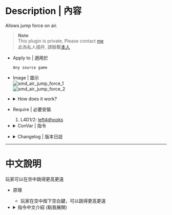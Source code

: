 # Description | 內容
Allows jump force on air.

> __Note__ <br/>
This plugin is private, Please contact [me](/#私人插件列表-private-plugins-list)<br/>
此為私人插件, 請聯繫[本人](/#私人插件列表-private-plugins-list)

* Apply to | 適用於
	```
	Any source game
	```

* Image | 圖示
	<br/>![smd_air_jump_force_1](image/smd_air_jump_force_1.gif)
	<br/>![smd_air_jump_force_2](image/smd_air_jump_force_2.gif)

* <details><summary>How does it work?</summary>

	* Player can jump more further and higher on air
	* Can set jump boost and forcem see cvars below
</details>

* Require | 必要安裝
	1. L4D1/2: [left4dhooks](https://forums.alliedmods.net/showthread.php?t=321696)

* <details><summary>ConVar | 指令</summary>

	* cfg/sourcemod/smd_set_player_name_cmd.cfg
		```php
		// 0=Plugin off, 1=Plugin on.
		smd_air_jump_force_enable "1"

		// Air Rejump velocity force multiply
		smd_air_jump_force_multi "5.0"

		// Air Rejump vertical boost
		smd_air_jump_force_boost "450.0"

		// If 1, player needs to press jump key first before second jump on air.
		smd_air_jump_force_first "1"

		// The maximum number of re-jumps allowed while already jumping. (-1=No limit)
		smd_air_jump_force_max "-1"

		// Players with these flags have access to use air rejump boost. (Empty = Everyone, -1: Nobody)
		smd_air_jump_force_access_flag ""
		```
</details>

* <details><summary>Changelog | 版本日誌</summary>

	* v1.0 (2025-1-15)
		* Initial Release
</details>

- - - -
# 中文說明
玩家可以在空中跳得更高更遠

* 原理
	* 玩家在空中按下空白鍵，可以跳得更高更遠

* <details><summary>指令中文介紹 (點我展開)</summary>

	* cfg/sourcemod/smd_set_player_name_cmd.cfg
		```php
		// 0=關閉插件, 1=啟動插件
		smd_air_jump_force_enable "1"

		// 空中跳躍的力道 (數值越大->跳得越遠)
		smd_air_jump_force_multi "5.0"

		// 空中跳躍的力道 (數值越大->跳得越高)
		smd_air_jump_force_boost "450.0"

		// 1=玩家必須是自己跳躍到空中才能二段跳，如果是從屋頂邊緣自由滑落則無法使用二段跳
		// 0=只要玩家在空中都可以使用二段跳
		smd_air_jump_force_first "1"

		// 空中連跳的次數限制 (-1=無限制)
		smd_air_jump_force_max "3"

		// 擁有這些權限的玩家，才可以使用空中二段跳 (留白 = 任何人都能, -1: 無人)
		smd_air_jump_force_access_flag ""
		```
</details>